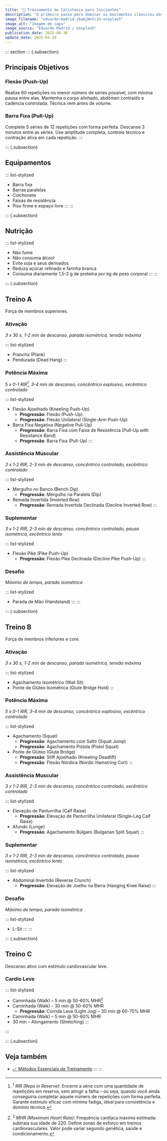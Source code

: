 ```yaml
---
title: "🤸 Treinamento de Calistenia para Iniciantes"
description: "O primeiro passo para dominar os movimentos clássicos dos protagonistas de anime."
image_filename: "eduardo-madrid-j6amjHxtc1U-unsplash"
image_alt: "Imagem de capa"
image_source: "Eduardo Madrid / Unsplash"
publication_date: 2025-04-30
update_date: 2025-04-30
---
```

::: section
::: {.subsection}
## Principais Objetivos

### Flexão (Push-Up)

Realize 60 repetições no menor número de séries possível, com mínima pausa entre elas. Mantenha o corpo alinhado, abdômen contraído e cadência controlada. Técnica vem antes de volume.

### Barra Fixa (Pull-Up)

Complete 5 séries de 12 repetições com forma perfeita. Descanse 3 minutos entre as séries. Use amplitude completa, controle técnico e contração ativa em cada repetição.
:::

::: {.subsection}
## Equipamentos

::: list-stylized
* Barra fixa
* Barras paralelas
* Colchonete
* Faixas de resistência
* Piso firme e espaço livre
:::
:::

::: {.subsection}
## Nutrição

::: list-stylized
* Não fume
* Não consuma álcool
* Evite soja e seus derivados
* Reduza açúcar refinado e farinha branca
* Consuma diariamente 1,5-2 g de proteína por kg de peso corporal
:::
:::

::: {.subsection}
<hgroup>
## Treino A
<p class="subheading">Força de membros superiores.</p>
</hgroup>

### Ativação

_3 x 30 s, 1-2 min de descanso, parada isométrica, tensão máxima_

::: list-stylized
* Prancha (Plank)
* Pendurada (Dead Hang)
:::

### Potência Máxima

_5 x 0-1 RIR[^1], 3-4 min de descanso, concêntrico explosivo, excêntrico controlado_

[^1]: <sup>1</sup> _RIR (Reps in Reserve)_: Encerre a série com uma quantidade de repetições em reserva, sem atingir a falha – ou seja, quando você ainda conseguiria completar aquele número de repetições com forma perfeita. Garante estímulo eficaz com mínima fadiga, ideal para consistência e domínio técnico.

::: list-stylized
* Flexão Ajoelhado (Kneeling Push-Up)
  + **Progressão**: Flexão (Push-Up)
  + **Progressão**: Flexão Unilateral (Single-Arm Push-Up)
* Barra Fixa Negativa (Negative Pull-Up)
  + **Progressão**: Barra Fixa com Faixa de Resistência (Pull-Up with Resistance Band)
  + **Progressão**: Barra Fixa (Pull-Up)
:::

### Assistência Muscular

_3 x 1-2 RIR, 2-3 min de descanso, concêntrico controlado, excêntrico controlado_

::: list-stylized
* Mergulho no Banco (Bench Dip)
  + **Progressão**: Mergulho na Paralela (Dip)
* Remada Invertida (Inverted Row)
  + **Progressão**: Remada Invertida Declinada (Decline Inverted Row)
:::

### Suplementar

_3 x 1-2 RIR, 2-3 min de descanso, concêntrico controlado, pausa isométrica, excêntrico lento_

::: list-stylized
* Flexão Pike (Pike Push-Up)
  + **Progressão**: Flexão Pike Declinada (Decline Pike Push-Up)
:::

### Desafio

_Máximo de tempo, parada isométrica_

::: list-stylized
* Parada de Mão (Handstand)
:::
:::

::: {.subsection}
<hgroup>
## Treino B
<p class="subheading">Força de membros inferiores e core.</p>
</hgroup>

### Ativação

_3 x 30 s, 1-2 min de descanso, parada isométrica, tensão máxima_

::: list-stylized
* Agachamento Isométrico (Wall Sit)
* Ponte de Glúteo Isométrica (Glute Bridge Hold)
:::

### Potência Máxima

_5 x 0-1 RIR, 3-4 min de descanso, concêntrico explosivo, excêntrico controlado_

::: list-stylized
* Agachamento (Squat)
  + **Progressão**: Agachamento com Salto (Squat Jump)
  + **Progressão**: Agachamento Pistola (Pistol Squat)
* Ponte de Glúteo (Glute Bridge)
  + **Progressão**: Stiff Ajoelhado (Kneeling Deadlift)
  + **Progressão**: Flexão Nórdica (Nordic Hamstring Curl)
:::

### Assistência Muscular

_3 x 1-2 RIR, 2-3 min de descanso, concêntrico controlado, excêntrico controlado_

::: list-stylized
* Elevação de Panturrilha (Calf Raise)
  + **Progressão**: Elevação de Panturrilha Unilateral (Single-Leg Calf Raise)
* Afundo (Lunge)
  + **Progressão**: Agachamento Búlgaro (Bulgarian Split Squat)
:::

### Suplementar

_3 x 1-2 RIR, 2-3 min de descanso, concêntrico controlado, pausa isométrica, excêntrico lento_

::: list-stylized
* Abdominal Invertido (Reverse Crunch)
  + **Progressão**: Elevação de Joelho na Barra (Hanging Knee Raise)
:::

### Desafio

_Máximo de tempo, parada isométrica_

::: list-stylized
* L-Sit
:::
:::

::: {.subsection}
<hgroup>
## Treino C
<p class="subheading">Descanso ativo com estímulo cardiovascular leve.</p>
</hgroup>

### Cardio Leve

::: list-stylized
* Caminhada (Walk) – 5 min @ 50-60% MHR[^2]
* Caminhada (Walk) – 30 min @ 50-60% MHR
  + **Progressão**: Corrida Leve (Light Jog) – 30 min @ 60-70% MHR
* Caminhada (Walk) – 5 min @ 50-60% MHR
* 30 min – Alongamento (Stretching)
:::

[^2]: <sup>2</sup> _MHR (Maximum Heart Rate)_: Frequência cardíaca máxima estimada: subtraia sua idade de 220. Define zonas de esforço em treinos cardiovasculares. Valor pode variar segundo genética, saúde e condicionamento.

:::

::: {.subsection}
## Veja também
* [📈 Métodos Essenciais de Treinamento](/essential-training-methods/)
:::
:::
